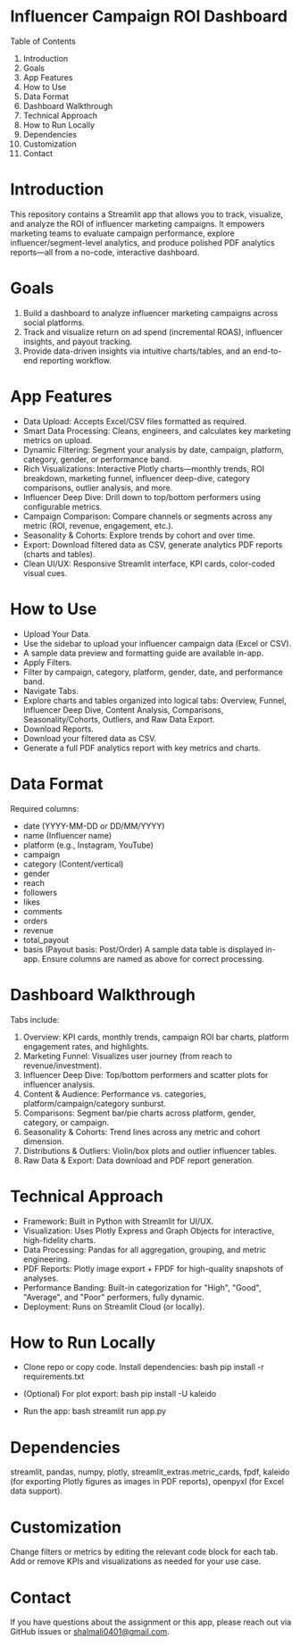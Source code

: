 # Influencer Campaign ROI Dashboard

Table of Contents
01. Introduction
02. Goals
03. App Features
04. How to Use
05. Data Format
06. Dashboard Walkthrough
07. Technical Approach
08. How to Run Locally
09. Dependencies
10. Customization
11. Contact

# Introduction
This repository contains a Streamlit app that allows you to track, visualize, and analyze the ROI of influencer marketing campaigns. It empowers marketing teams to evaluate campaign performance, explore influencer/segment-level analytics, and produce polished PDF analytics reports—all from a no-code, interactive dashboard.

# Goals
1. Build a dashboard to analyze influencer marketing campaigns across social platforms.
2. Track and visualize return on ad spend (incremental ROAS), influencer insights, and payout tracking.
3. Provide data-driven insights via intuitive charts/tables, and an end-to-end reporting workflow.

# App Features
- Data Upload: Accepts Excel/CSV files formatted as required.
- Smart Data Processing: Cleans, engineers, and calculates key marketing metrics on upload.
- Dynamic Filtering: Segment your analysis by date, campaign, platform, category, gender, or performance band.
- Rich Visualizations: Interactive Plotly charts—monthly trends, ROI breakdown, marketing funnel, influencer deep-dive, category comparisons, outlier analysis, and more.
- Influencer Deep Dive: Drill down to top/bottom performers using configurable metrics.
- Campaign Comparison: Compare channels or segments across any metric (ROI, revenue, engagement, etc.).
- Seasonality & Cohorts: Explore trends by cohort and over time.
- Export: Download filtered data as CSV, generate analytics PDF reports (charts and tables).
- Clean UI/UX: Responsive Streamlit interface, KPI cards, color-coded visual cues.

# How to Use
- Upload Your Data.
- Use the sidebar to upload your influencer campaign data (Excel or CSV).
- A sample data preview and formatting guide are available in-app.
- Apply Filters.
- Filter by campaign, category, platform, gender, date, and performance band.
- Navigate Tabs.
- Explore charts and tables organized into logical tabs: Overview, Funnel, Influencer Deep Dive, Content Analysis, Comparisons, Seasonality/Cohorts, Outliers, and Raw Data Export.
- Download Reports.
- Download your filtered data as CSV.
- Generate a full PDF analytics report with key metrics and charts.

# Data Format
Required columns:
- date (YYYY-MM-DD or DD/MM/YYYY)
- name (Influencer name)
- platform (e.g., Instagram, YouTube)
- campaign
- category (Content/vertical)
- gender
- reach
- followers
- likes
- comments
- orders
- revenue
- total_payout
- basis (Payout basis: Post/Order)
A sample data table is displayed in-app. Ensure columns are named as above for correct processing.

# Dashboard Walkthrough
Tabs include:
1. Overview: KPI cards, monthly trends, campaign ROI bar charts, platform engagement rates, and highlights.
2. Marketing Funnel: Visualizes user journey (from reach to revenue/investment).
3. Influencer Deep Dive: Top/bottom performers and scatter plots for influencer analysis.
4. Content & Audience: Performance vs. categories, platform/campaign/category sunburst.
5. Comparisons: Segment bar/pie charts across platform, gender, category, or campaign.
6. Seasonality & Cohorts: Trend lines across any metric and cohort dimension.
7. Distributions & Outliers: Violin/box plots and outlier influencer tables.
8. Raw Data & Export: Data download and PDF report generation.

# Technical Approach
- Framework: Built in Python with Streamlit for UI/UX.
- Visualization: Uses Plotly Express and Graph Objects for interactive, high-fidelity charts.
- Data Processing: Pandas for all aggregation, grouping, and metric engineering.
- PDF Reports: Plotly image export + FPDF for high-quality snapshots of analyses.
- Performance Banding: Built-in categorization for "High", "Good", "Average", and "Poor" performers, fully dynamic.
- Deployment: Runs on Streamlit Cloud (or locally).

# How to Run Locally
- Clone repo or copy code.
Install dependencies:
bash
pip install -r requirements.txt

- (Optional) For plot export:
bash
pip install -U kaleido

- Run the app:
bash
streamlit run app.py

# Dependencies
streamlit, 
pandas, 
numpy, 
plotly,
streamlit_extras.metric_cards, 
fpdf, 
kaleido (for exporting Plotly figures as images in PDF reports), 
openpyxl (for Excel data support).

# Customization
Change filters or metrics by editing the relevant code block for each tab.
Add or remove KPIs and visualizations as needed for your use case.

# Contact
If you have questions about the assignment or this app, please reach out via GitHub issues or shalmali0401@gmail.com.

